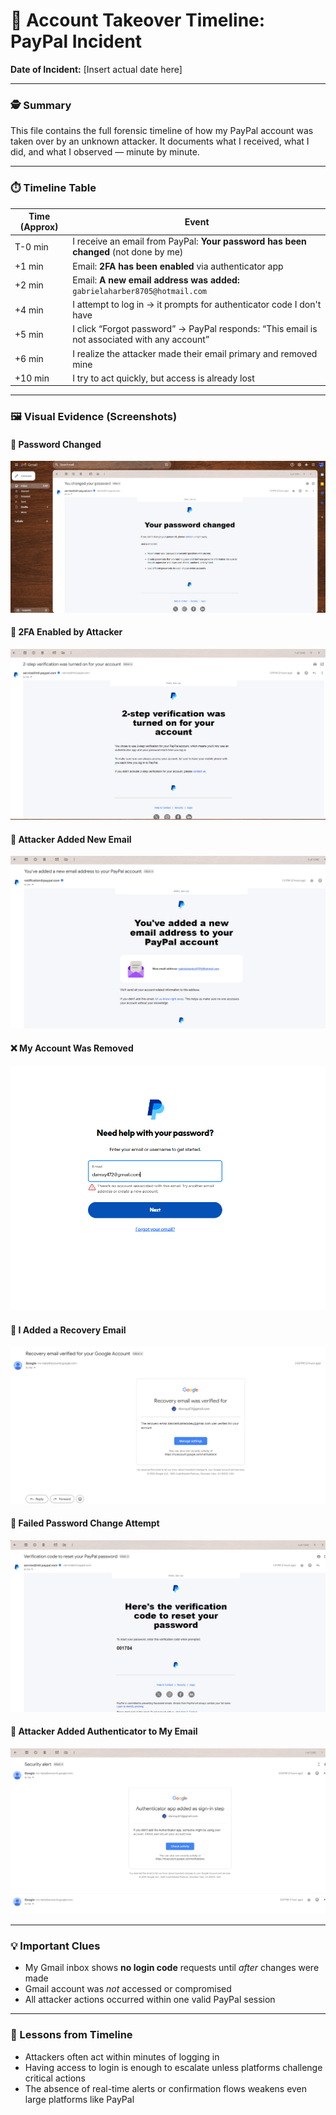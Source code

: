 # 📅 Account Takeover Timeline: PayPal Incident

**Date of Incident:** [Insert actual date here]

---

### 🕵️ Summary

This file contains the full forensic timeline of how my PayPal account was taken over by an unknown attacker. It documents what I received, what I did, and what I observed — minute by minute.

---

### ⏱️ Timeline Table

| Time (Approx) | Event |
|---------------|-------|
| T-0 min | I receive an email from PayPal: **Your password has been changed** (not done by me) |
| +1 min | Email: **2FA has been enabled** via authenticator app |
| +2 min | Email: **A new email address was added:** `gabrielaharber8705@hotmail.com` |
| +4 min | I attempt to log in → it prompts for authenticator code I don't have |
| +5 min | I click “Forgot password” → PayPal responds: “This email is not associated with any account” |
| +6 min | I realize the attacker made their email primary and removed mine |
| +10 min | I try to act quickly, but access is already lost |

---

### 🖼️ Visual Evidence (Screenshots)

#### 🔐 Password Changed
![Password Changed](./images/password_changed.png)

#### 🧪 2FA Enabled by Attacker
![2FA Enabled](./images/2-step_verification_on_by_attacker.png)

#### 🧩 Attacker Added New Email
![Email Added](./images/new_email_added.png)

#### ❌ My Account Was Removed
![Account Removed](./images/my_account_removed.png)

#### 🔄 I Added a Recovery Email
![Recovery Email Added](./images/added_recovery_email.png)

#### 🚫 Failed Password Change Attempt
![Change Password Failed](./images/changing_password_failed.png)

#### 🔐 Attacker Added Authenticator to My Email
![Authenticator to My Email](./images/added_authenticator_to_my_email.png)

---

### 💡 Important Clues

- My Gmail inbox shows **no login code** requests until *after* changes were made
- Gmail account was *not* accessed or compromised
- All attacker actions occurred within one valid PayPal session

---

### 🧠 Lessons from Timeline

- Attackers often act within minutes of logging in
- Having access to login is enough to escalate unless platforms challenge critical actions
- The absence of real-time alerts or confirmation flows weakens even large platforms like PayPal
